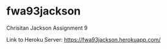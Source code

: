# fwa93jackson

Chrisitan Jackson Assignment 9

Link to Heroku Server: https://fwa93jackson.herokuapp.com/
